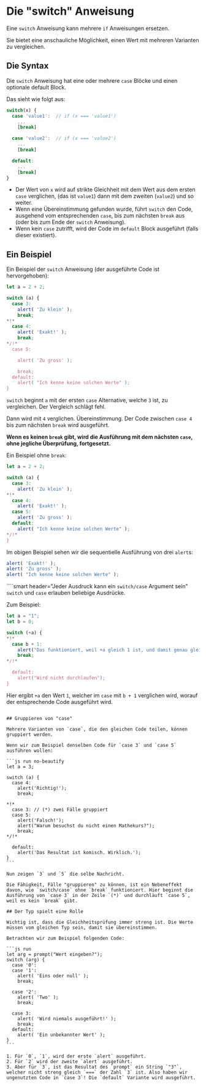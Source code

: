 # Die "switch" Anweisung

Eine `switch` Anweisung kann mehrere `if` Anweisungen ersetzen.

Sie bietet eine anschauliche Möglichkeit, einen Wert mit mehreren Varianten zu vergleichen.

## Die Syntax

Die `switch` Anweisung hat eine oder mehrere `case` Blöcke und einen optionale default Block.

Das sieht wie folgt aus:

```js no-beautify
switch(x) {
  case 'value1':  // if (x === 'value1')
    ...
    [break]

  case 'value2':  // if (x === 'value2')
    ...
    [break]

  default:
    ...
    [break]
}
```

- Der Wert von `x` wird auf strikte Gleichheit mit dem Wert aus dem ersten `case` verglichen, (das ist `value1`) dann mit dem zweiten (`value2`) und so weiter.
- Wenn eine Übereinstimmung gefunden wurde, führt `switch` den Code, ausgehend vom entsprechenden `case`, bis zum nächsten  `break` aus (oder bis zum Ende der `switch` Anweisung).
- Wenn kein `case` zutrifft, wird der Code im `default` Block ausgeführt (falls dieser existiert).

## Ein Beispiel

Ein Beispiel der `switch` Anweisung (der ausgeführte Code ist hervorgehoben):

```js run
let a = 2 + 2;

switch (a) {
  case 3:
    alert( 'Zu klein' );
    break;
*!*
  case 4:
    alert( 'Exakt!' );
    break;
*/!*
  case 5:

    alert( 'Zu gross' );

    break;
  default:
    alert( "Ich kenne keine solchen Werte" );
}
```

`switch` beginnt `a` mit der ersten `case` Alternative, welche `3` ist, zu vergleichen. Der Vergleich schlägt fehl.

Dann wird mit `4` verglichen. Übereinstimmung. Der Code zwischen `case 4` bis zum nächsten `break` wird ausgeführt.

**Wenn es keinen `break` gibt, wird die Ausführung mit dem nächsten `case`, ohne jegliche Überprüfung, fortgesetzt.**

Ein Beispiel ohne `break`:

```js run
let a = 2 + 2;

switch (a) {
  case 3:
    alert( 'Zu klein' );
*!*
  case 4:
    alert( 'Exakt!' );
  case 5:
    alert( 'Zu gross' );
  default:
    alert( "Ich kenne keine solchen Werte" );
*/!*
}
```

Im obigen Beispiel sehen wir die sequentielle Ausführung von drei `alert`s:

```js
alert( 'Exakt!' );
alert( 'Zu gross' );
alert( "Ich kenne keine solchen Werte" );
```

````smart header="Jeder Ausdruck kann ein `switch/case` Argument sein"
`switch` und `case` erlauben beliebige Ausdrücke.

Zum Beispiel:

```js run
let a = "1";
let b = 0;

switch (+a) {
*!*
  case b + 1:
    alert("Das funktioniert, weil +a gleich 1 ist, und damit genau gleich wie b+1");
    break;
*/!*

  default:
    alert("Wird nicht durchlaufen");
}
```
Hier ergibt `+a` den Wert `1`, welcher im `case` mit `b + 1` verglichen wird, worauf der entsprechende Code ausgeführt wird.
````

## Gruppieren von "case"

Mehrere Varianten von `case`, die den gleichen Code teilen, können gruppiert werden.

Wenn wir zum Beispiel denselben Code für `case 3` und `case 5` ausführen wollen:

```js run no-beautify
let a = 3;

switch (a) {
  case 4:
    alert('Richtig!');
    break;

*!*
  case 3: // (*) zwei Fälle gruppiert
  case 5:
    alert('Falsch!');
    alert("Warum besuchst du nicht einen Mathekurs?");
    break;
*/!*

  default:
    alert('Das Resultat ist komisch. Wirklich.');
}
```

Nun zeigen `3` und `5` die selbe Nachricht.

Die Fähigkeit, Fälle "gruppieren" zu können, ist ein Nebeneffekt davon, wie `switch/case` ohne `break` funktioniert. Hier beginnt die Ausführung von `case 3` in der Zeile `(*)` und durchläuft `case 5`, weil es kein `break` gibt.

## Der Typ spielt eine Rolle

Wichtig ist, dass die Gleichheitsprüfung immer streng ist. Die Werte müssen vom gleichen Typ sein, damit sie übereinstimmen.

Betrachten wir zum Beispiel folgenden Code:

```js run
let arg = prompt("Wert eingeben?");
switch (arg) {
  case '0':
  case '1':
    alert( 'Eins oder null' );
    break;

  case '2':
    alert( 'Two' );
    break;

  case 3:
    alert( 'Wird niemals ausgeführt!' );
    break;
  default:
    alert( 'Ein unbekannter Wert' );
}
```

1. Für `0`, `1`, wird der erste `alert` ausgeführt.
2. Für `2` wird der zweite `alert` ausgeführt.
3. Aber für `3`, ist das Resultat des `prompt` ein String `"3"`, welcher nicht streng gleich `===` der Zahl `3` ist. Also haben wir ungenutzten Code in `case 3`! Die `default` Variante wird ausgeführt.
